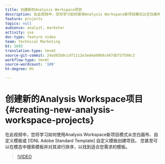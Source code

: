 ```yaml
---
title: 创建新的Analysis Workspace项目
description: 在此视频中，您将学习如何使用Analysis Workspace新项目模式从空白画布、Adobe标准模板或自定义模板创建项目。 您甚至可以在模态中搜索模板并对其进行排序，以找到适合您需求的模板。
feature: projects
topics: null
audience: analyst, marketer
activity: use
doc-type: feature video
team: Technical Marketing
kt: 1693
translation-type: tm+mt
source-git-commit: 24ad92b0ccdf1112e3ed4a0968cd47db757598c3
workflow-type: tm+mt
source-wordcount: '109'
ht-degree: 0%

---
```



# 创建新的Analysis Workspace项目 {#creating-new-analysis-workspace-projects}

在此视频中，您将学习如何使用Analysis Workspace新项目模式从空白画布、自定义模板或 [!DNL Adobe Standard Template] 自定义模板创建项目。 您甚至可以在模态中搜索模板并对其进行排序，以找到适合您需求的模板。

>[!VIDEO](https://video.tv.adobe.com/v/23233/?quality=12)

